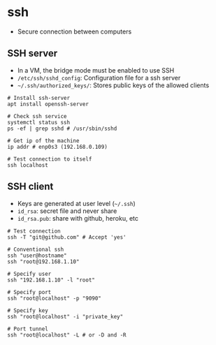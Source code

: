 # ssh

- Secure connection between computers

## SSH server

- In a VM, the bridge mode must be enabled to use SSH
- `/etc/ssh/sshd_config`: Configuration file for a ssh server
- `~/.ssh/authorized_keys/`: Stores public keys of the allowed clients

```shell
# Install ssh-server
apt install openssh-server

# Check ssh service
systemctl status ssh
ps -ef | grep sshd # /usr/sbin/sshd

# Get ip of the machine
ip addr # enp0s3 (192.168.0.109)

# Test connection to itself
ssh localhost
```

## SSH client

- Keys are generated at user level (`~/.ssh`)
- `id_rsa`: secret file and never share
- `id_rsa.pub`: share with github, heroku, etc

```shell
# Test connection
ssh -T "git@github.com" # Accept 'yes'

# Conventional ssh
ssh "user@hostname"
ssh "root@192.168.1.10"

# Specify user
ssh "192.168.1.10" -l "root"

# Specify port
ssh "root@localhost" -p "9090"

# Specify key
ssh "root@localhost" -i "private_key"

# Port tunnel
ssh "root@localhost" -L # or -D and -R
```
